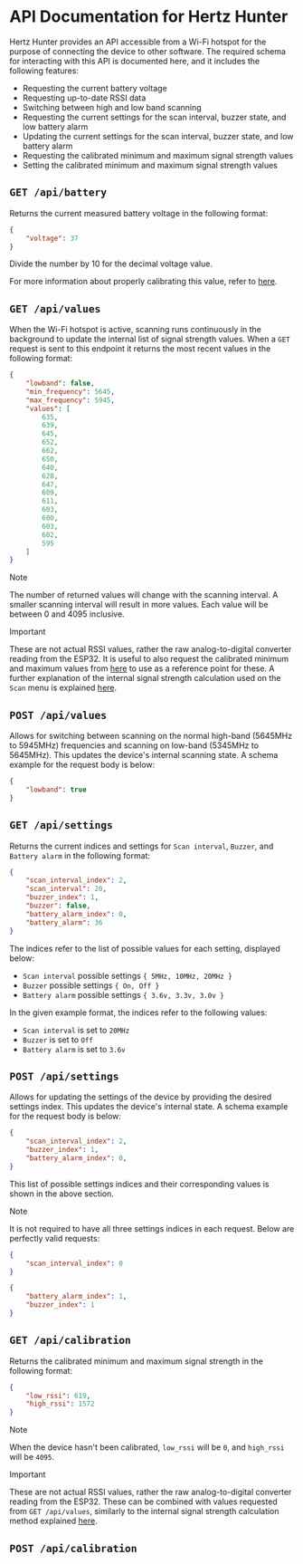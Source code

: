# API Documentation for Hertz Hunter

Hertz Hunter provides an API accessible from a Wi-Fi hotspot for the purpose of connecting the device to other software. The required schema for interacting with this API is documented here, and it includes the following features:

- Requesting the current battery voltage
- Requesting up-to-date RSSI data
- Switching between high and low band scanning
- Requesting the current settings for the scan interval, buzzer state, and low battery alarm
- Updating the current settings for the scan interval, buzzer state, and low battery alarm
- Requesting the calibrated minimum and maximum signal strength values
- Setting the calibrated minimum and maximum signal strength values

## `GET /api/battery`

Returns the current measured battery voltage in the following format:

```json
{
    "voltage": 37
}
```

Divide the number by 10 for the decimal voltage value.

For more information about properly calibrating this value, refer to [here](README.md#battery-calibration).

## `GET /api/values`

When the Wi-Fi hotspot is active, scanning runs continuously in the background to update the internal list of signal strength values. When a `GET` request is sent to this endpoint it returns the most recent values in the following format:

```json
{
    "lowband": false,
    "min_frequency": 5645,
    "max_frequency": 5945,
    "values": [
        635,
        639,
        645,
        652,
        662,
        650,
        640,
        628,
        647,
        609,
        611,
        603,
        600,
        603,
        602,
        595
    ]
}
```

> [!NOTE]
>
> The number of returned values will change with the scanning interval. A smaller scanning interval will result in more values. Each value will be between 0 and 4095 inclusive.

> [!IMPORTANT]
>
> These are not actual RSSI values, rather the raw analog-to-digital converter reading from the ESP32. It is useful to also request the calibrated minimum and maximum values from [here](#get-apicalibration) to use as a reference point for these. A further explanation of the internal signal strength calculation used on the `Scan` menu is explained [here](README.md#rssi-calibration).

## `POST /api/values`

Allows for switching between scanning on the normal high-band (5645MHz to 5945MHz) frequencies and scanning on low-band (5345MHz to 5645MHz). This updates the device's internal scanning state. A schema example for the request body is below:

```json
{
    "lowband": true
}
```

## `GET /api/settings`

Returns the current indices and settings for `Scan interval`, `Buzzer`, and `Battery alarm` in the following format:

```json
{
    "scan_interval_index": 2,
    "scan_interval": 20,
    "buzzer_index": 1,
    "buzzer": false,
    "battery_alarm_index": 0,
    "battery_alarm": 36
}
```

The indices refer to the list of possible values for each setting, displayed below:

- `Scan interval` possible settings `{ 5MHz, 10MHz, 20MHz }`
- `Buzzer` possible settings `{ On, Off }`
- `Battery alarm` possible settings `{ 3.6v, 3.3v, 3.0v }`

In the given example format, the indices refer to the following values:

- `Scan interval` is set to `20MHz`
- `Buzzer` is set to `Off`
- `Battery alarm` is set to `3.6v`

## `POST /api/settings`

Allows for updating the settings of the device by providing the desired settings index. This updates the device's internal state. A schema example for the request body is below:

```json
{
    "scan_interval_index": 2,
    "buzzer_index": 1,
    "battery_alarm_index": 0,
}
```

This list of possible settings indices and their corresponding values is shown in the above section.

> [!NOTE]
>
> It is not required to have all three settings indices in each request. Below are perfectly valid requests:
>
> ```json
> {
>     "scan_interval_index": 0
> }
> ```
>
> ```json
> {
>     "battery_alarm_index": 1,
>     "buzzer_index": 1
> }
> ```

## `GET /api/calibration`

Returns the calibrated minimum and maximum signal strength in the following format:

```json
{
    "low_rssi": 619,
    "high_rssi": 1572
}
```

> [!NOTE]
> 
> When the device hasn't been calibrated, `low_rssi` will be `0`, and `high_rssi` will be `4095`.

> [!IMPORTANT]
>
> These are not actual RSSI values, rather the raw analog-to-digital converter reading from the ESP32. These can be combined with values requested from `GET /api/values`, similarly to the internal signal strength calculation method explained [here](README.md#rssi-calibration).

## `POST /api/calibration`

